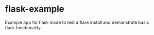 flask-example
=============

Example app for flask made to test a flask install and demonstrate basic flask functionality.
